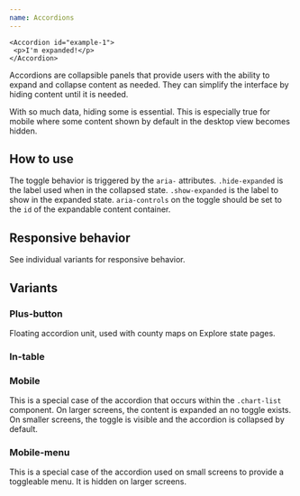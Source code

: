 ```yaml
---
name: Accordions
---
```


```
<Accordion id="example-1">
 <p>I'm expanded!</p>
</Accordion>
```

Accordions are collapsible panels that provide users with the ability to expand
and collapse content as needed. They can simplify the interface by hiding
content until it is needed.

With so much data, hiding some is essential. This is especially true for mobile
where some content shown by default in the desktop view becomes hidden.


## How to use

The toggle behavior is triggered by the `aria-` attributes. `.hide-expanded` is
the label used when in the collapsed state. `.show-expanded` is the label to
show in the expanded state. `aria-controls` on the toggle should be set to the
`id` of the expandable content container.


## Responsive behavior

See individual variants for responsive behavior.


## Variants


### Plus-button

Floating accordion unit, used with county maps on Explore state pages.


### In-table


### Mobile

This is a special case of the accordion that occurs within the `.chart-list`
component. On larger screens, the content is expanded an no toggle exists. On
smaller screens, the toggle is visible and the accordion is collapsed by
default.


### Mobile-menu

This is a special case of the accordion used on small screens to provide a
toggleable menu. It is hidden on larger screens.
